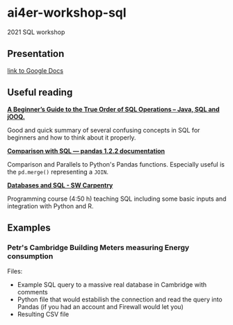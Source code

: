 # ai4er-workshop-sql
2021 SQL workshop

## Presentation
[link to Google Docs](https://docs.google.com/presentation/d/1NdXVGl9vHizi0h1BWRDVwcwR0gJu31X81_JXosRGytw/edit?usp=sharing)



## Useful reading


**[A Beginner’s Guide to the True Order of SQL Operations – Java, SQL and jOOQ.](https://blog.jooq.org/2016/12/09/a-beginners-guide-to-the-true-order-of-sql-operations/)**

Good and quick summary of several confusing concepts in SQL for beginners and how to think about it properly.



**[Comparison with SQL — pandas 1.2.2 documentation](https://pandas.pydata.org/docs/getting_started/comparison/comparison_with_sql.html)**

Comparison and Parallels to Python's Pandas functions. Especially useful is the `pd.merge()` representing a `JOIN`. 

**[Databases and SQL - SW Carpentry](http://swcarpentry.github.io/sql-novice-survey/)**

Programming course (4:50 h) teaching SQL including some basic inputs and integration with Python and R.

## Examples

### Petr's Cambridge Building Meters measuring Energy consumption
Files:
 - Example SQL query to a massive real database in Cambridge with comments
 - Python file that would estabilish the connection and read the query into Pandas (if you had an account and Firewall would let you)
 - Resulting CSV file
